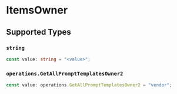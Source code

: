# ItemsOwner


## Supported Types

### `string`

```typescript
const value: string = "<value>";
```

### `operations.GetAllPromptTemplatesOwner2`

```typescript
const value: operations.GetAllPromptTemplatesOwner2 = "vendor";
```

